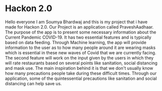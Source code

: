 # Hackon 2.0
Hello everyone I am Soumya Bhardwaj  and this is my project that i have made for Hackon 2.0.
Our Project is an application called PraveshAadhaar.
The purpose of the app is to present some necessary information about the Current Pandemic COVID-19. It has two essential features and is typically based on data feeding. Through Machine learning, the app will provide information to the user as to how many people around it are wearing masks which is essential in these new waves of Covid that we are currently facing. 
The second feature will work on the input given by the users in which they will rate restaurants based on several points like sanitation, social distancing and mask use.
The main inspiration behind it is that we don't usually know how many precautions people take during these difficult times. Through our application, some of the quintessential precautions like sanitation and social distancing can help save us.
